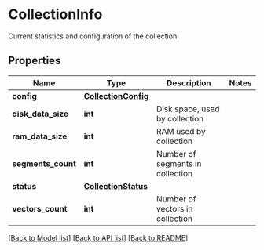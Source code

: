 # CollectionInfo

Current statistics and configuration of the collection.
## Properties
Name | Type | Description | Notes
------------ | ------------- | ------------- | -------------
**config** | [**CollectionConfig**](CollectionConfig.md) |  | 
**disk_data_size** | **int** | Disk space, used by collection | 
**ram_data_size** | **int** | RAM used by collection | 
**segments_count** | **int** | Number of segments in collection | 
**status** | [**CollectionStatus**](CollectionStatus.md) |  | 
**vectors_count** | **int** | Number of vectors in collection | 

[[Back to Model list]](../README.md#documentation-for-models) [[Back to API list]](../README.md#documentation-for-api-endpoints) [[Back to README]](../README.md)



